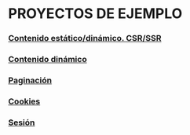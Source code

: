 # PROYECTOS DE EJEMPLO

### [Contenido estático/dinámico. CSR/SSR](https://github.com/jamj2000/nxrender)
### [Contenido dinámico](https://github.com/jamj2000/nx-dynamic)
### [Paginación](https://github.com/jamj2000/nxpagination)
### [Cookies](https://github.com/jamj2000/nxcookie)
### [Sesión](https://github.com/jamj2000/nxsession)
